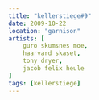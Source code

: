 ```yaml
---
title: "kellerstiege#9"
date: 2009-10-22
location: "garnison"
artists: [
    guro skumsnes moe,
    haarvard skaset,
    tony dryer,
    jacob felix heule
]
tags: [kellerstiege]
---
```

